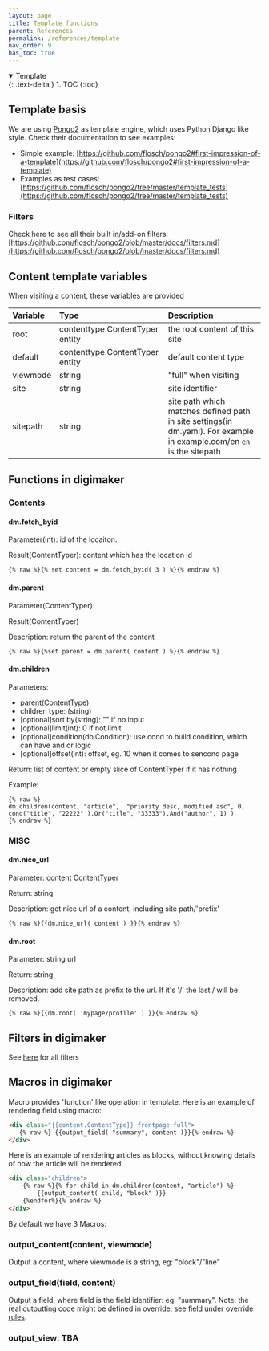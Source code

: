 ```yaml
---
layout: page
title: Template functions
parent: References
permalink: /references/template
nav_order: 9
has_toc: true
---
```


<details open markdown="block">
  <summary>
    Template
  </summary>
  {: .text-delta }
1. TOC
{:toc}
</details>

## Template basis

We are using [Pongo2](https://github.com/flosch/pongo2) as template engine, which uses Python Django like style. Check their documentation to see examples:
 - Simple example: [https://github.com/flosch/pongo2#first-impression-of-a-template](https://github.com/flosch/pongo2#first-impression-of-a-template)
 - Examples as test cases: [https://github.com/flosch/pongo2/tree/master/template_tests](https://github.com/flosch/pongo2/tree/master/template_tests)

### Filters
Check here to see all their built in/add-on filters: [https://github.com/flosch/pongo2/blob/master/docs/filters.md](https://github.com/flosch/pongo2/blob/master/docs/filters.md)


## Content template variables

When visiting a content, these variables are provided

| Variable   | Type     | Description  | 
|:---------|:----|:------------------|
|root| contenttype.ContentTyper entity |the root content of this site|
|default| contenttype.ContentTyper entity |  default content type|
|viewmode| string| "full" when visiting|
|site| string|   site identifier|
|sitepath| string| site path which matches defined path in site settings(in dm.yaml). For example in example.com/en `en` is the sitepath|


## Functions in digimaker

### Contents

#### dm.fetch_byid
Parameter(int): id of the locaiton. 

Result(ContentTyper): content which has the location id
```
{% raw %}{% set content = dm.fetch_byid( 3 ) %}{% endraw %}
```


#### dm.parent
Parameter(ContentTyper)

Result(ContentTyper)

Description: return the parent of the content
```
{% raw %}{%set parent = dm.parent( content ) %}{% endraw %}
```

#### dm.children
Parameters: 
- parent(ContentType)
- children type: (string)
- [optional]sort by(string): "" if no input
- [optional]limit(int): 0 if not limit
- [optional]condition(db.Condition): use cond to build condition, which can have and or logic
- [optional]offset(int): offset, eg. 10 when it comes to sencond page

Return: list of content or empty slice of ContentTyper if it has nothing


Example:
```
{% raw %}
dm.children(content, "article",  "priority desc, modified asc", 0, cond("title", "22222" ).Or("title", "33333").And("author", 1) )
{% endraw %}
```

### MISC

#### dm.nice_url
Parameter: content ContentTyper

Return: string

Description: get nice url of a content, including site path/'prefix'

```
{% raw %}{{dm.nice_url( content ) }}{% endraw %}
```


#### dm.root
Parameter: string url

Return: string

Description: add site path as prefix to the url. If it's '/' the last / will be removed.

```
{% raw %}{{dm.root( 'mypage/profile' ) }}{% endraw %}
```


## Filters in digimaker

See [here](https://github.com/digimakergo/digimaker/blob/master/sitekit/filters/filters.go#L140) for all filters


## Macros in digimaker
Macro provides 'function' like operation in template. Here is an example of rendering field using macro:
```html
<div class="{{content.ContentType}} frontpage full"> 
   {% raw %} {{output_field( "summary", content )}}{% endraw %}
</div>
```

Here is an example of rendering articles as blocks, without knowing details of how the article will be rendered:
```html
<div class="children">
    {% raw %}{% for child in dm.children(content, "article") %}
        {{output_content( child, "block" )}}
    {%endfor%}{% endraw %}
</div>
```


By default we have 3 Macros:

### output_content(content, viewmode)
Output a content, where viewmode is a string, eg: "block"/"line"

### output_field(field, content)
Output a field, where field is the field identifier: eg: "summary". Note: the real outputting code might be defined in override, see [field under override rules](./template-override#field). 

### output_view: TBA



